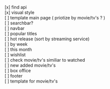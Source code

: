 [x] find api <br>
[x] visual style <br>
[ ] template main page ( priotize by movie/tv's ? ) <br>
  [ ] searchbar?  <br>
	[ ] navbar <br>
	[ ] popular titles  <br>
  [ ] hot release (sort by streaming service) <br>
    [ ] by week <br>
    [ ] this month <br> 
  [ ] wishlist  <br>
  [ ] check movie/tv's similiar to watched <br>
  [ ] new added movie/tv's <br> 
  [ ] box office <br>
	[ ] footer <br>
[ ] template for movie/tv's <br>
